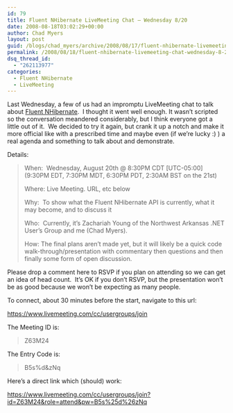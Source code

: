 ```yaml
---
id: 79
title: Fluent NHibernate LiveMeeting Chat – Wednesday 8/20
date: 2008-08-18T03:02:29+00:00
author: Chad Myers
layout: post
guid: /blogs/chad_myers/archive/2008/08/17/fluent-nhibernate-livemeeting-chat-wednesday-8-20.aspx
permalink: /2008/08/18/fluent-nhibernate-livemeeting-chat-wednesday-8-20/
dsq_thread_id:
  - "262113977"
categories:
  - Fluent NHibernate
  - LiveMeeting
---
```

</p> 

Last Wednesday, a few of us had an impromptu LiveMeeting chat to talk about [Fluent NHibernate](code.google.com/p/fluent-nhibernate).&#160; I thought it went well enough. It wasn’t scripted so the conversation meandered considerably, but I think everyone got a little out of it.&#160; We decided to try it again, but crank it up a notch and make it more official like with a prescribed time and maybe even (if we’re lucky :) ) a real agenda and something to talk about and demonstrate.</p> </p> 

Details:

> When:&#160; Wednesday, August 20th @ 8:30PM CDT [UTC-05:00]&#160; (9:30PM EDT, 7:30PM MDT, 6:30PM PDT, 2:30AM BST on the 21st)
> 
> Where: Live Meeting. URL, etc below
> 
> Why:&#160; To show what the Fluent NHibernate API is currently, what it may become, and to discuss it
> 
> Who:&#160; Currently, it’s Zachariah Young of the Northwest Arkansas .NET User’s Group and me (Chad Myers).
> 
> How: The final plans aren’t made yet, but it will likely be a quick code walk-through/presentation with commentary then questions and then finally some form of open discussion.

Please drop a comment here to RSVP if you plan on attending so we can get an idea of head count.&#160; It’s OK if you don’t RSVP, but the presentation won’t be as good because we won’t be expecting as many people.

To connect, about 30 minutes before the start, navigate to this url:

<https://www.livemeeting.com/cc/usergroups/join>

The Meeting ID is:

> Z63M24

The Entry Code is:

> B5s%d&zNq

Here’s a direct link which (should) work:

<u><https://www.livemeeting.com/cc/usergroups/join?id=Z63M24&role=attend&pw=B5s%25d%26zNq></u>